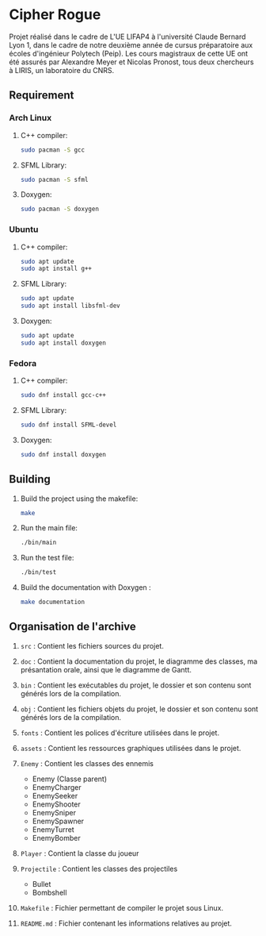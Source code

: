# Cipher Rogue 

Projet réalisé dans le cadre de L'UE LIFAP4 à l'université Claude Bernard Lyon 1, dans le cadre de notre deuxième année de cursus préparatoire aux écoles d'ingénieur Polytech (Peip). Les cours magistraux de cette UE ont été assurés par Alexandre Meyer et Nicolas Pronost, tous deux chercheurs à LIRIS, un laboratoire du CNRS. 

## Requirement
### Arch Linux
1. C++ compiler:

    ```bash
    sudo pacman -S gcc
    ```

2. SFML Library:

    ```bash
    sudo pacman -S sfml
    ```

3. Doxygen:

    ```bash
    sudo pacman -S doxygen
    ```


### Ubuntu
1. C++ compiler:

    ```bash
    sudo apt update
    sudo apt install g++
    ```

2. SFML Library:

    ```bash
    sudo apt update
    sudo apt install libsfml-dev
    ```

3. Doxygen:

    ```bash
    sudo apt update
    sudo apt install doxygen
    ```

### Fedora
1. C++ compiler:

    ```bash
    sudo dnf install gcc-c++
    ```

2. SFML Library:

    ```bash
    sudo dnf install SFML-devel
    ```

3. Doxygen:

    ```bash
    sudo dnf install doxygen
    ```

## Building

1. Build the project using the makefile:
    
    ```bash
    make
    ```

2. Run the main file:

    ```bash
    ./bin/main
    ```

3. Run the test file:

    ```bash
    ./bin/test
    ```

4. Build the documentation with Doxygen :
    

    ```bash
    make documentation
    ```

## Organisation de l'archive

1. `src` : Contient les fichiers sources du projet.

2. `doc` : Contient la documentation du projet, le diagramme des classes, ma présantation orale, ainsi que le diagramme de Gantt.

3. `bin` : Contient les exécutables du projet, le dossier et son contenu sont générés lors de la compilation.

4. `obj` : Contient les fichiers objets du projet, le dossier et son contenu sont générés lors de la compilation.

5. `fonts` : Contient les polices d'écriture utilisées dans le projet.

6. `assets` : Contient les ressources graphiques utilisées dans le projet.

5. `Enemy` : Contient les classes des ennemis
    - Enemy (Classe parent)
    - EnemyCharger
    - EnemySeeker
    - EnemyShooter
    - EnemySniper
    - EnemySpawner
    - EnemyTurret
    - EnemyBomber

6. `Player` : Contient la classe du joueur

7. `Projectile` : Contient les classes des projectiles
    - Bullet
    - Bombshell

8. `Makefile` : Fichier permettant de compiler le projet sous Linux.

9. `README.md` : Fichier contenant les informations relatives au projet.
